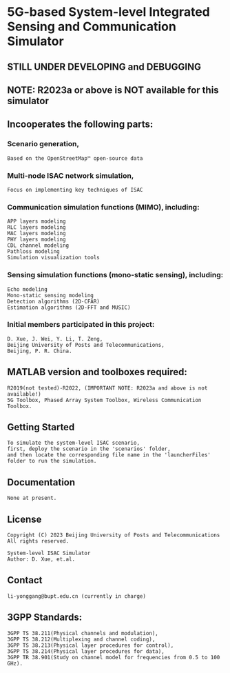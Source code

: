 # 5G-based System-level Integrated Sensing and Communication Simulator
## STILL UNDER DEVELOPING and DEBUGGING
## NOTE: R2023a or above is NOT available for this simulator

## Incooperates the following parts:<br>
###  Scenario generation,<br>
    Based on the OpenStreetMap™ open-source data
###  Multi-node ISAC network simulation,<br>
    Focus on implementing key techniques of ISAC
###  Communication simulation functions (MIMO), including:<br>
    APP layers modeling
    RLC layers modeling
    MAC layers modeling
    PHY layers modeling
    CDL channel modeling
    Pathloss modeling
    Simulation visualization tools
### Sensing simulation functions (mono-static sensing), including:<br>
    Echo modeling
    Mono-static sensing modeling
    Detection algorithms (2D-CFAR)
    Estimation algorithms (2D-FFT and MUSIC)


### Initial members participated in this project:<br>
    D. Xue, J. Wei, Y. Li, T. Zeng,
    Beijing University of Posts and Telecommunications,
    Beijing, P. R. China.


## MATLAB version and toolboxes required: 
    R2019(not tested)-R2022, (IMPORTANT NOTE: R2023a and above is not available!) 
    5G Toolbox, Phased Array System Toolbox, Wireless Communication Toolbox.


## Getting Started
    To simulate the system-level ISAC scenario,
    first, deploy the scenario in the 'scenarios' folder,
    and then locate the corresponding file name in the 'launcherFiles' folder to run the simulation.


## Documentation
    None at present.


## License
    Copyright (C) 2023 Beijing University of Posts and Telecommunications
    All rights reserved.

    System-level ISAC Simulator
    Author: D. Xue, et.al.


## Contact
    li-yonggang@bupt.edu.cn (currently in charge)


## 3GPP Standards:
    3GPP TS 38.211(Physical channels and modulation),
    3GPP TS 38.212(Multiplexing and channel coding),
    3GPP TS 38.213(Physical layer procedures for control),
    3GPP TS 38.214(Physical layer procedures for data),
    3GPP TR 38.901(Study on channel model for frequencies from 0.5 to 100 GHz). 

